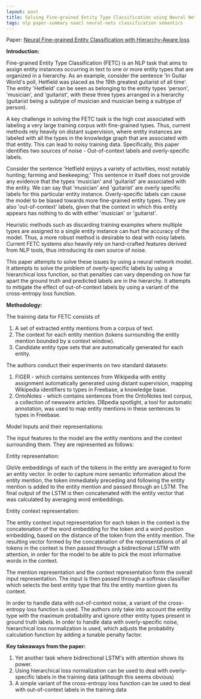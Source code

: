 ```yaml
---
layout: post
title: Solving Fine-grained Entity Type Classification using Neural Networks
tags: nlp paper-summary naacl neural-nets classification semantics
---
```


Paper: [Neural Fine-grained Entity Classification with Hierarchy-Aware loss](http://aclweb.org/anthology/N18-1002)

**Introduction:**

Fine-grained Entity Type Classification (FETC) is an NLP task that aims to assign entity instances occurring in text to one or more entity types that are organized in a hierarchy.
As an example, consider the sentence 'In Guitar World's poll, Hetfield was placed as the 19th greatest guitarist of all time'.
The entity 'Hetfield' can be seen as belonging to the entity types 'person', 'musician', and 'guitarist', with these three types arranged in a hierarchy (guitarist being a subtype of musician and musician being a subtype of person).

A key challenge in solving the FETC task is the high cost associated with labeling a very large training corpus with fine-grained types. Thus, current methods rely heavily on distant supervision, where entity instances are labeled with all the types in the knowledge graph that are associated with that entity. This can lead to noisy training data. Specifically, this paper identifies two sources of noise - Out-of-context labels and overly-specific labels.

Consider the sentence 'Hetfield enjoys a variety of activities, most notably hunting; farming and beekeeping;'
This sentence in itself does not provide any evidence that the types 'musician' and 'guitarist' are associated with the entity. We can say that 'musician' and 'guitarist' are overly specific labels for this particular entity instance. Overly-specific labels can cause the model to be biased towards more fine-grained entity types. They are also 'out-of-context' labels, given that the context in which this entity appears has nothing to do with either 'musician' or 'guitarist'.

Heuristic methods such as discarding training examples where multiple types are assigned to a single entity instance can hurt the accuracy of the model. Thus, a more robust method is desirable to deal with noisy labels. Current FETC systems also heavily rely on hand-crafted features derived from NLP tools, thus introducing its own source of noise. 

This paper attempts to solve these issues by using a neural network model. It attempts to solve the problem of overly-specific labels by using a hierarchical loss function,
so that penalties can vary depending on how far apart the ground truth and predicted labels are in the hierarchy.
It attempts to mitigate the effect of out-of-context labels by using a variant of the cross-entropy loss function.

**Methodology:**

The training data for FETC consists of 
1. A set of extracted entity mentions from a corpus of text.
2. The context for each entity mention (tokens surrounding the entity mention bounded by a context window).
3. Candidate entity type sets that are automatically generated for each entity.

The authors conduct their experiments on two standard datasets:

1. FIGER - which contains sentences from Wikipedia with entity assignment automatically generated using distant supervision, mapping Wikipedia identifiers to types in Freebase, 
a knowledge base.
2. OntoNotes - which contains sentences from the OntoNotes text corpus, a collection of newswire articles. DBpedia spotlight, a tool for automatic annotation, was used to map entity mentions in these sentences to types in Freebase.

Model Inputs and their representations:

The input features to the model are the entity mentions and the context surrounding them. 
They are represented as follows:

Entity representation: 

GloVe embeddings of each of the tokens in the entity are averaged to form an entity vector. In order to capture more semantic information about the entity mention,
the token immediately preceding and following the entity mention is added to the entity mention and passed through an LSTM. The final output of the LSTM is then concatenated with the entity vector that was calculated by averaging word embeddings. 

Entity context representation:

The entity context input representation for each token in the context is the concatenation of the word embedding for the token and a word position embedding, based on the distance of the token from the entity mention. The resulting vector formed by the concatenation of the representations of all tokens in the context is then passed through a bidirectional LSTM with attention, in order for the model to be able to pick the most informative words in the context.

The mention representation and the context representation form the overall input representation. The input is then passed through a softmax classifier which selects the best entity type that fits the entity mention given its context.

In order to handle data with out-of-context noise, a variant of the cross-entropy loss function is used. The authors only take into account the entity type with the maximum probability and ignore other entity types present in ground truth labels.
In order to handle data with overly-specific noise, hierarchical loss normalization is used, which adjusts the probability calculation function by adding a tunable penalty factor.

**Key takeaways from the paper:**
1. Yet another task where bidirectional LSTM's with attention shows its power.
2. Using hierarchical loss normalization can be used to deal with overly-specific labels in the training data (although this seems obvious)
3. A simple variant of the cross-entropy loss function can be used to deal with out-of-context labels in the training data
